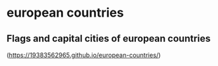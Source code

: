 # european countries
## Flags and capital cities of european countries

(https://19383562965.github.io/european-countries/)

